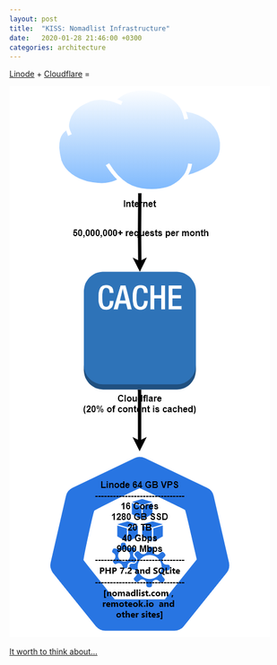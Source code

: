 ```yaml
---
layout: post
title:  "KISS: Nomadlist Infrastructure"
date:   2020-01-28 21:46:00 +0300
categories: architecture
---
```

[Linode](linode.com) + [Cloudflare](https://www.cloudflare.com/) =

![Nomadlist](/assets/2020-01-28-nomadlist-infrastructure/nomadlist.png)

[It worth to think about...](https://twitter.com/levelsio/status/1102089050352058368)
